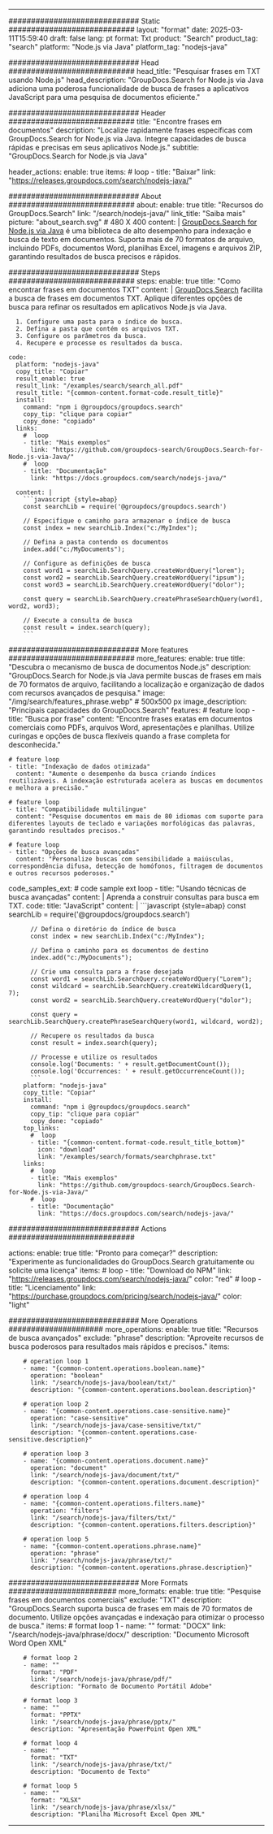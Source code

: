 
---
############################# Static ############################
layout: "format"
date:  2025-03-11T15:59:40
draft: false
lang: pt
format: Txt
product: "Search"
product_tag: "search"
platform: "Node.js via Java"
platform_tag: "nodejs-java"

############################# Head ############################
head_title: "Pesquisar frases em TXT usando Node.js"
head_description: "GroupDocs.Search for Node.js via Java adiciona uma poderosa funcionalidade de busca de frases a aplicativos JavaScript para uma pesquisa de documentos eficiente."

############################# Header ############################
title: "Encontre frases em documentos" 
description: "Localize rapidamente frases específicas com GroupDocs.Search for Node.js via Java. Integre capacidades de busca rápidas e precisas em seus aplicativos Node.js."
subtitle: "GroupDocs.Search for Node.js via Java" 

header_actions:
  enable: true
  items:
    #  loop
    - title: "Baixar"
      link: "https://releases.groupdocs.com/search/nodejs-java/"
      
############################# About ############################
about:
    enable: true
    title: "Recursos do GroupDocs.Search"
    link: "/search/nodejs-java/"
    link_title: "Saiba mais"
    picture: "about_search.svg" # 480 X 400
    content: |
       [GroupDocs.Search for Node.js via Java](/search/nodejs-java/) é uma biblioteca de alto desempenho para indexação e busca de texto em documentos. Suporta mais de 70 formatos de arquivo, incluindo PDFs, documentos Word, planilhas Excel, imagens e arquivos ZIP, garantindo resultados de busca precisos e rápidos.

############################# Steps ############################
steps:
    enable: true
    title: "Como encontrar frases em documentos TXT"
    content: |
      [GroupDocs.Search](/search/nodejs-java/) facilita a busca de frases em documentos TXT. Aplique diferentes opções de busca para refinar os resultados em aplicativos Node.js via Java.
      
      1. Configure uma pasta para o índice de busca.
      2. Defina a pasta que contém os arquivos TXT.
      3. Configure os parâmetros da busca.
      4. Recupere e processe os resultados da busca.
   
    code:
      platform: "nodejs-java"
      copy_title: "Copiar"
      result_enable: true
      result_link: "/examples/search/search_all.pdf"
      result_title: "{common-content.format-code.result_title}"
      install:
        command: "npm i @groupdocs/groupdocs.search"
        copy_tip: "clique para copiar"
        copy_done: "copiado"
      links:
        #  loop
        - title: "Mais exemplos"
          link: "https://github.com/groupdocs-search/GroupDocs.Search-for-Node.js-via-Java/"
        #  loop
        - title: "Documentação"
          link: "https://docs.groupdocs.com/search/nodejs-java/"
          
      content: |
        ```javascript {style=abap}
        const searchLib = require('@groupdocs/groupdocs.search')

        // Especifique o caminho para armazenar o índice de busca
        const index = new searchLib.Index("c:/MyIndex");

        // Defina a pasta contendo os documentos
        index.add("c:/MyDocuments");

        // Configure as definições de busca
        const word1 = searchLib.SearchQuery.createWordQuery("lorem");
        const word2 = searchLib.SearchQuery.createWordQuery("ipsum");
        const word3 = searchLib.SearchQuery.createWordQuery("dolor");

        const query = searchLib.SearchQuery.createPhraseSearchQuery(word1, word2, word3);

        // Execute a consulta de busca
        const result = index.search(query);
        ```            

############################# More features ############################
more_features:
  enable: true
  title: "Descubra o mecanismo de busca de documentos Node.js"
  description: "GroupDocs.Search for Node.js via Java permite buscas de frases em mais de 70 formatos de arquivo, facilitando a localização e organização de dados com recursos avançados de pesquisa."
  image: "/img/search/features_phrase.webp" # 500x500 px
  image_description: "Principais capacidades do GroupDocs.Search"
  features:
    # feature loop
    - title: "Busca por frase"
      content: "Encontre frases exatas em documentos comerciais como PDFs, arquivos Word, apresentações e planilhas. Utilize curingas e opções de busca flexíveis quando a frase completa for desconhecida."

    # feature loop
    - title: "Indexação de dados otimizada"
      content: "Aumente o desempenho da busca criando índices reutilizáveis. A indexação estruturada acelera as buscas em documentos e melhora a precisão."

    # feature loop
    - title: "Compatibilidade multilingue"
      content: "Pesquise documentos em mais de 80 idiomas com suporte para diferentes layouts de teclado e variações morfológicas das palavras, garantindo resultados precisos."

    # feature loop
    - title: "Opções de busca avançadas"
      content: "Personalize buscas com sensibilidade a maiúsculas, correspondência difusa, detecção de homófonos, filtragem de documentos e outros recursos poderosos."
      
  code_samples_ext:
    # code sample ext loop
    - title: "Usando técnicas de busca avançadas"
      content: |
        Aprenda a construir consultas para busca em TXT.
      code:
        title: "JavaScript"
        content: |
          ```javascript {style=abap}
          const searchLib = require('@groupdocs/groupdocs.search')
          
          // Defina o diretório do índice de busca
          const index = new searchLib.Index("c:/MyIndex");
              
          // Defina o caminho para os documentos de destino
          index.add("c:/MyDocuments");

          // Crie uma consulta para a frase desejada
          const word1 = searchLib.SearchQuery.createWordQuery("Lorem");
          const wildcard = searchLib.SearchQuery.createWildcardQuery(1, 7);
          const word2 = searchLib.SearchQuery.createWordQuery("dolor");

          const query = searchLib.SearchQuery.createPhraseSearchQuery(word1, wildcard, word2);

          // Recupere os resultados da busca
          const result = index.search(query);
          
          // Processe e utilize os resultados
          console.log('Documents: ' + result.getDocumentCount());
          console.log('Occurrences: ' + result.getOccurrenceCount());
          ```
        platform: "nodejs-java"
        copy_title: "Copiar"
        install:
          command: "npm i @groupdocs/groupdocs.search"
          copy_tip: "clique para copiar"
          copy_done: "copiado"
        top_links:
          #  loop
          - title: "{common-content.format-code.result_title_bottom}"
            icon: "download"
            link: "/examples/search/formats/searchphrase.txt"
        links:
          #  loop
          - title: "Mais exemplos"
            link: "https://github.com/groupdocs-search/GroupDocs.Search-for-Node.js-via-Java/"
          #  loop
          - title: "Documentação"
            link: "https://docs.groupdocs.com/search/nodejs-java/"
            

            


############################# Actions ############################

actions:
  enable: true
  title: "Pronto para começar?"
  description: "Experimente as funcionalidades do GroupDocs.Search gratuitamente ou solicite uma licença"
  items:
    #  loop
    - title: "Download do NPM"
      link: "https://releases.groupdocs.com/search/nodejs-java/"
      color: "red"
        #  loop
    - title: "Licenciamento"
      link: "https://purchase.groupdocs.com/pricing/search/nodejs-java/"
      color: "light"


############################# More Operations #####################
more_operations:
    enable: true
    title: "Recursos de busca avançados"
    exclude: "phrase"
    description: "Aproveite recursos de busca poderosos para resultados mais rápidos e precisos."
    items: 
          
        # operation loop 1
        - name: "{common-content.operations.boolean.name}"
          operation: "boolean"
          link: "/search/nodejs-java/boolean/txt/"
          description: "{common-content.operations.boolean.description}"

        # operation loop 2
        - name: "{common-content.operations.case-sensitive.name}"
          operation: "case-sensitive"
          link: "/search/nodejs-java/case-sensitive/txt/"
          description: "{common-content.operations.case-sensitive.description}"

        # operation loop 3
        - name: "{common-content.operations.document.name}"
          operation: "document"
          link: "/search/nodejs-java/document/txt/"
          description: "{common-content.operations.document.description}"

        # operation loop 4
        - name: "{common-content.operations.filters.name}"
          operation: "filters"
          link: "/search/nodejs-java/filters/txt/"
          description: "{common-content.operations.filters.description}"

        # operation loop 5
        - name: "{common-content.operations.phrase.name}"
          operation: "phrase"
          link: "/search/nodejs-java/phrase/txt/"
          description: "{common-content.operations.phrase.description}"
          
        
          
############################# More Formats ########################
more_formats:
    enable: true
    title: "Pesquise frases em documentos comerciais"
    exclude: "TXT"
    description: "GroupDocs.Search suporta busca de frases em mais de 70 formatos de documento. Utilize opções avançadas e indexação para otimizar o processo de busca."
    items: 
        # format loop 1
        - name: ""
          format: "DOCX"
          link: "/search/nodejs-java/phrase/docx/"
          description: "Documento Microsoft Word Open XML"
          
        # format loop 2
        - name: ""
          format: "PDF"
          link: "/search/nodejs-java/phrase/pdf/"
          description: "Formato de Documento Portátil Adobe"
          
        # format loop 3
        - name: ""
          format: "PPTX"
          link: "/search/nodejs-java/phrase/pptx/"
          description: "Apresentação PowerPoint Open XML"

        # format loop 4
        - name: ""
          format: "TXT"
          link: "/search/nodejs-java/phrase/txt/"
          description: "Documento de Texto"
          
        # format loop 5
        - name: ""
          format: "XLSX"
          link: "/search/nodejs-java/phrase/xlsx/"
          description: "Planilha Microsoft Excel Open XML"
  

---